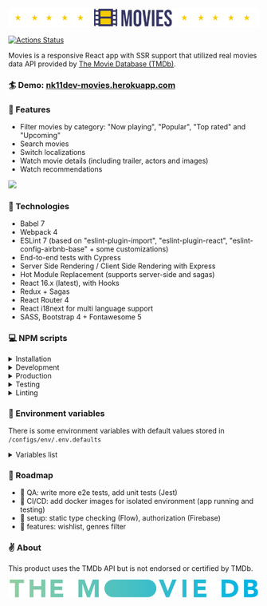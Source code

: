 <img src="src/assets/img/readme-images/movies_readme_banner_white_mixed.png">

[![Actions Status](https://github.com/nk11dev/movies/workflows/e2e-tests/badge.svg)](https://github.com/nk11dev/movies/actions?query=workflow%3Ae2e-tests)

Movies is a responsive React app with SSR support that utilized real movies data API provided by [The Movie Database (TMDb)](https://www.themoviedb.org/). 

### 🏄 Demo: [nk11dev-movies.herokuapp.com](https://nk11dev-movies.herokuapp.com/)

### 🎥 Features
- Filter movies by category: "Now playing", "Popular", "Top rated" and "Upcoming"
- Search movies
- Switch localizations
- Watch movie details (including trailer, actors and images)
- Watch recommendations

<img src="src/assets/img/readme-images/demo.gif">

### 🚀 Technologies
- Babel 7
- Webpack 4
- ESLint 7 (based on "eslint-plugin-import", "eslint-plugin-react", "eslint-config-airbnb-base" + some customizations)
- End-to-end tests with Cypress
- Server Side Rendering / Client Side Rendering with Express
- Hot Module Replacement  (supports server-side and sagas)
- React 16.x (latest), with Hooks
- Redux + Sagas
- React Router 4
- React i18next for multi language support
- SASS, Bootstrap 4 + Fontawesome 5

### 💻 NPM scripts

<details> 
  <summary>Installation</summary>
  
- `npm install`

*Notation: if you want to clone this app and use it by yourself, you should register account at TMDb and use your own TMDb API key. For getting API to work you should create `.env` file at the root folder and put in `TMDB_API_KEY` variable with your TMDb API key as value.*

*Example of `.env` file you could find in `/configs/env/.env.defaults` file.*
</details>

<details> 
  <summary>Development</summary>

- `npm run dev:client` (`npm run dev`) - launch client-side React app by Webpack Dev Server with HMR *(by default available on [localhost:8080](http://localhost:8080))*. *If your changes affects only client-side, running this script will be enough for you.*
- `npm run dev:server` - launch server-side Express app by Nodemon tool for hosting `/dist/client/` folder *(by default available on [localhost:8081](http://localhost:8081))*. *This script useful if you want to change server-side behavior or work with client-side as Express-hosted app.*
</details>

<details> 
  <summary>Production</summary>

- `npm run build` - build client and server for production
- `npm start` - launch built Express server for hosting `/dist/client/` folder 
</details>

<details> 
  <summary>Testing</summary>

- `npm run cypress` - open Cypress test runner 
- `npm run cypress:run` - run Cypress tests to completion
- `npm test` - start Webpack Dev Server, wait for a url to respond, then run Cypress tests. When the test process exits, shut down Webpack Dev Server
</details>

<details> 
  <summary>Linting</summary>

- `npm run lint` - run ESLint with `./**` search pattern 
- `npm run lint:fix` - run ESLint with `--fix` flag
</details>


### 🔧 Environment variables

There is some environment variables with default values stored in `/configs/env/.env.defaults`

<details> 
  <summary>Variables list</summary>

| Variable         | Default            | Description                                                      
| ---------------- | ------------------ |------------------ |
| `TMDB_API_KEY` | none | Your TMDb API key, used by internal module `API.js` for fetching movies data |
| `TMDB_API_REGION` | RU | TMDb API region paramater will act as a filter to search for and display matching release date information. This parameter is expected to be an [ISO-3166-1](https://en.wikipedia.org/wiki/ISO_3166-1_alpha-2) code.|
| `PORT_CLIENT` | `8080` | Port used by webpack-dev-server with client build |
| `PORT_SERVER` | `8081` | Port used by express for nodemon/production modes |
| `RENDERING` | `client` | Application rendering type. Available values: `client` or `server` |
| `DEBUG_MODE` | `1` | Debug mode. Available values: `0` or `1`. Enables Express log with `morgan` logger and Redux log with `redux-logger` |
</details>

### 🍦️ Roadmap
- 🔲 QA: write more e2e tests, add unit tests (Jest)
- 🔲 CI/CD: add docker images for isolated environment (app running and testing)
- 🔲 setup: static type checking (Flow), authorization (Firebase)
- 🔲 features: wishlist, genres filter

### ✌️ About

This product uses the TMDb API but is not endorsed or certified by TMDb.

[<img src="src/assets/img/tmdb-logos/tmdb_logo_wide.svg">](https://www.themoviedb.org/)